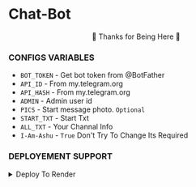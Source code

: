 # Chat-Bot




<p align="center">🩵 Thanks for Being Here 🩵</p>


### CONFIGS VARIABLES

* `BOT_TOKEN`  - Get bot token from @BotFather
* `API_ID` - From my.telegram.org
* `API_HASH` - From my.telegram.org
* `ADMIN` - Admin user id
* `PICS` - Start message photo. `Optional`
* `START_TXT` - Start Txt
* `ALL_TXT` - Your Channal Info
* `I-Am-Ashu` - `True` Don't Try To Change Its Required



### DEPLOYEMENT SUPPORT

<details><summary>Deploy To Render </summary> <a href="https://graph.org/file/3c0171b4d2d72a2018a18.jpg"><img src="https://img.shields.io/badge/Watch%20Tutorial%20On%20YouTube-red.svg?logo=Youtube"></a>                     

[![Deploy to Render](https://render.com/images/deploy-to-render-button.svg)](https://render.com/deploy?repo=https://github.com/PandaWep/PandaRenameBot)
<details><summary>Deploy To Koyeb</summary>
<p>
<br>                 
<a target="/blank" href="https://app.koyeb.com/deploy?type=git&repository=github.com/AshutoshGoswami24/Chat-Bot&branch=main&name=chat-bot-ashu" >
  <img src="https://www.koyeb.com/static/images/deploy/button.svg" alt="Deploy">
</a>
</p>
</details>

<details><summary>Deploy To Heroku</summary>
<p>
<br>
<a href="https://heroku.com/deploy?template=https://github.com/AshutoshGoswami24/Chat-Bot">
  <img src="https://www.herokucdn.com/deploy/button.svg" alt="Deploy">
</a>
</p>
</details>





### FEATURES
 - ʜᴀs ᴀ ᴄᴜsᴛᴏᴍ sᴛᴀʀᴛ-ᴜᴘ ᴘɪᴄ.
 - ᴅᴇᴘʟᴏʏ ᴛᴏ ᴋᴏʏᴇʙ + ʜᴇʀᴏᴋᴜ + ʀᴀɪʟᴡᴀʏ.
 - ᴅᴇᴠᴇʟᴏᴘᴇʀ sᴇʀᴠɪᴄᴇ 𝟸𝟺x𝟽. 🔥
 - ɢʀᴏᴜᴘ ᴄʜᴀᴛ ᴡᴏʀᴋɪɴɢ



### ALL COMMANDS

```
start - ʀᴜɴ ʙᴏᴛ
all - ᴛᴏ ᴄʜᴇᴄᴋ ᴍʏ ᴀʟʟ ᴄʜᴀɴɴᴀʟ
st - ᴛᴏ ᴄʜᴀᴄᴋ sʏsᴛᴏᴍ ɪɴғᴏ [ᴏɴʟʏ ғᴏʀ ᴀᴅᴍɪɴ]
```



### ❤️ RESPECTING ❤️
- [Ashu](https://github.com/AshutoshGoswami24)
- [PandaWep](https://github.com/PandaWep)

### 😍 BOTS CHANNEL 😍
- [PandaWep](https://t.me/PandaWep)
